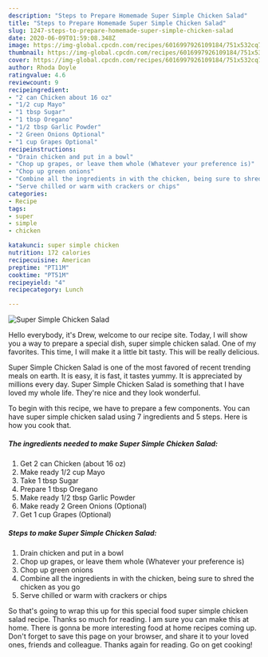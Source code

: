 ```yaml
---
description: "Steps to Prepare Homemade Super Simple Chicken Salad"
title: "Steps to Prepare Homemade Super Simple Chicken Salad"
slug: 1247-steps-to-prepare-homemade-super-simple-chicken-salad
date: 2020-06-09T01:59:08.348Z
image: https://img-global.cpcdn.com/recipes/6016997926109184/751x532cq70/super-simple-chicken-salad-recipe-main-photo.jpg
thumbnail: https://img-global.cpcdn.com/recipes/6016997926109184/751x532cq70/super-simple-chicken-salad-recipe-main-photo.jpg
cover: https://img-global.cpcdn.com/recipes/6016997926109184/751x532cq70/super-simple-chicken-salad-recipe-main-photo.jpg
author: Rhoda Doyle
ratingvalue: 4.6
reviewcount: 9
recipeingredient:
- "2 can Chicken about 16 oz"
- "1/2 cup Mayo"
- "1 tbsp Sugar"
- "1 tbsp Oregano"
- "1/2 tbsp Garlic Powder"
- "2 Green Onions Optional"
- "1 cup Grapes Optional"
recipeinstructions:
- "Drain chicken and put in a bowl"
- "Chop up grapes, or leave them whole (Whatever your preference is)"
- "Chop up green onions"
- "Combine all the ingredients in with the chicken, being sure to shred the chicken as you go"
- "Serve chilled or warm with crackers or chips"
categories:
- Recipe
tags:
- super
- simple
- chicken

katakunci: super simple chicken 
nutrition: 172 calories
recipecuisine: American
preptime: "PT11M"
cooktime: "PT51M"
recipeyield: "4"
recipecategory: Lunch

---
```



![Super Simple Chicken Salad](https://img-global.cpcdn.com/recipes/6016997926109184/751x532cq70/super-simple-chicken-salad-recipe-main-photo.jpg)

Hello everybody, it's Drew, welcome to our recipe site. Today, I will show you a way to prepare a special dish, super simple chicken salad. One of my favorites. This time, I will make it a little bit tasty. This will be really delicious.



Super Simple Chicken Salad is one of the most favored of recent trending meals on earth. It is easy, it is fast, it tastes yummy. It is appreciated by millions every day. Super Simple Chicken Salad is something that I have loved my whole life. They're nice and they look wonderful.


To begin with this recipe, we have to prepare a few components. You can have super simple chicken salad using 7 ingredients and 5 steps. Here is how you cook that.

<!--inarticleads1-->

##### The ingredients needed to make Super Simple Chicken Salad:

1. Get 2 can Chicken (about 16 oz)
1. Make ready 1/2 cup Mayo
1. Take 1 tbsp Sugar
1. Prepare 1 tbsp Oregano
1. Make ready 1/2 tbsp Garlic Powder
1. Make ready 2 Green Onions (Optional)
1. Get 1 cup Grapes (Optional)




<!--inarticleads2-->

##### Steps to make Super Simple Chicken Salad:

1. Drain chicken and put in a bowl
1. Chop up grapes, or leave them whole (Whatever your preference is)
1. Chop up green onions
1. Combine all the ingredients in with the chicken, being sure to shred the chicken as you go
1. Serve chilled or warm with crackers or chips




So that's going to wrap this up for this special food super simple chicken salad recipe. Thanks so much for reading. I am sure you can make this at home. There is gonna be more interesting food at home recipes coming up. Don't forget to save this page on your browser, and share it to your loved ones, friends and colleague. Thanks again for reading. Go on get cooking!
